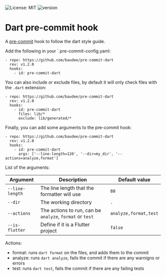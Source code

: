 ![License: MIT](https://img.shields.io/badge/License-MIT-yellow.svg)
![version](https://img.shields.io/github/v/tag/baudee/pre-commit-dart?label=version)


# Dart pre-commit hook
A [pre-commit](http://pre-commit.com/) hook to follow the dart style guide.

Add the following in your `.pre-commit-config.yaml:

```
- repo: https://github.com/baudee/pre-commit-dart
  rev: v1.2.0
  hooks:
    - id: pre-commit-dart
```

You can also include or exclude files, by default it will only check files with the `.dart` extension:

```
- repo: https://github.com/baudee/pre-commit-dart
  rev: v1.2.0
  hooks:
    - id: pre-commit-dart
      files: lib/* 
      exclude: lib/generated/*
```

Finally, you can add some arguments to the pre-commit hook:
```
- repo: https://github.com/baudee/pre-commit-dart
  rev: v1.2.0
  hooks:
    - id: pre-commit-dart
      args: ['--line-length=120', '--dir=my_dir', '--actions=analyze,format']
```

List of the arguments:

| Argument       | Description                                              | Default value         |
|----------------|----------------------------------------------------------|-----------------------|
| `--line-length` | The line length that the formatter will use              | `80`                  |
| `--dir`        | The working directory                                    | `.`                   |
| `--actions`    | The actions to run, can be `analyze`, `format` or `test` | `analyze,format,test` |
| `--is-flutter`  | Define if it is a Flutter project                        | `false`               |

Actions:
* format: runs `dart format` on the files, and adds them to the commit
* analyze: runs `dart analyze`, fails the commit if there are any warnigns or errors
* test: runs `dart test`, fails the commit if there are any failing tests
